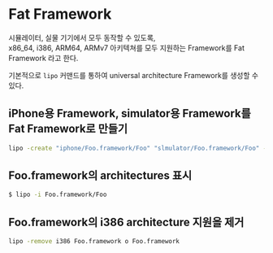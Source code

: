 # Fat Framework

시뮬레이터, 실물 기기에서 모두 동작할 수 있도록,  
x86_64, i386, ARM64, ARMv7 아키텍쳐를 모두 지원하는 Framework를 Fat Framework 라고 한다.

기본적으로 `lipo` 커맨드를 통하여 universal architecture Framework를 생성할 수 있다.

## iPhone용 Framework, simulator용 Framework를 Fat Framework로 만들기

```sh
lipo -create "iphone/Foo.framework/Foo" "slmulator/Foo.framework/Foo" -output "Foo"
```

## Foo.framework의 architectures 표시

```sh
$ lipo -i Foo.framework/Foo
```

## Foo.framework의 i386 architecture 지원을 제거

```sh
lipo -remove i386 Foo.framework o Foo.framework
```

